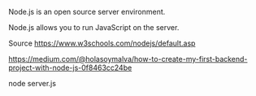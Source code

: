 ﻿Node.js is an open source server environment.

Node.js allows you to run JavaScript on the server.

Source https://www.w3schools.com/nodejs/default.asp


https://medium.com/@holasoymalva/how-to-create-my-first-backend-project-with-node-js-0f8463cc24be

node server.js